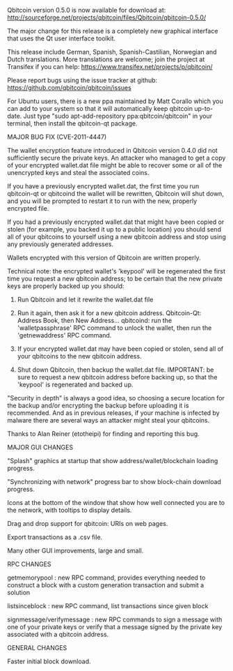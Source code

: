 Qbitcoin version 0.5.0 is now available for download at:
http://sourceforge.net/projects/qbitcoin/files/Qbitcoin/qbitcoin-0.5.0/

The major change for this release is a completely new graphical interface that uses the Qt user interface toolkit.

This release include German, Spanish, Spanish-Castilian, Norwegian and Dutch translations. More translations are welcome; join the project at Transifex if you can help:
https://www.transifex.net/projects/p/qbitcoin/

Please report bugs using the issue tracker at github:
https://github.com/qbitcoin/qbitcoin/issues

For Ubuntu users, there is a new ppa maintained by Matt Corallo which you can add to your system so that it will automatically keep qbitcoin up-to-date.  Just type "sudo apt-add-repository ppa:qbitcoin/qbitcoin" in your terminal, then install the qbitcoin-qt package.

MAJOR BUG FIX  (CVE-2011-4447)

The wallet encryption feature introduced in Qbitcoin version 0.4.0 did not sufficiently secure the private keys. An attacker who
managed to get a copy of your encrypted wallet.dat file might be able to recover some or all of the unencrypted keys and steal the
associated coins.

If you have a previously encrypted wallet.dat, the first time you run qbitcoin-qt or qbitcoind the wallet will be rewritten, Qbitcoin will
shut down, and you will be prompted to restart it to run with the new, properly encrypted file.

If you had a previously encrypted wallet.dat that might have been copied or stolen (for example, you backed it up to a public
location) you should send all of your qbitcoins to yourself using a new qbitcoin address and stop using any previously generated addresses.

Wallets encrypted with this version of Qbitcoin are written properly.

Technical note: the encrypted wallet's 'keypool' will be regenerated the first time you request a new qbitcoin address; to be certain that the
new private keys are properly backed up you should:

1. Run Qbitcoin and let it rewrite the wallet.dat file

2. Run it again, then ask it for a new qbitcoin address.
Qbitcoin-Qt: Address Book, then New Address...
qbitcoind: run the 'walletpassphrase' RPC command to unlock the wallet,  then run the 'getnewaddress' RPC command.

3. If your encrypted wallet.dat may have been copied or stolen, send  all of your qbitcoins to the new qbitcoin address.

4. Shut down Qbitcoin, then backup the wallet.dat file.
IMPORTANT: be sure to request a new qbitcoin address before backing up, so that the 'keypool' is regenerated and backed up.

"Security in depth" is always a good idea, so choosing a secure location for the backup and/or encrypting the backup before uploading it is recommended. And as in previous releases, if your machine is infected by malware there are several ways an attacker might steal your qbitcoins.

Thanks to Alan Reiner (etotheipi) for finding and reporting this bug.

MAJOR GUI CHANGES

"Splash" graphics at startup that show address/wallet/blockchain loading progress.

"Synchronizing with network" progress bar to show block-chain download progress.

Icons at the bottom of the window that show how well connected you are to the network, with tooltips to display details.

Drag and drop support for qbitcoin: URIs on web pages.

Export transactions as a .csv file.

Many other GUI improvements, large and small.

RPC CHANGES

getmemorypool : new RPC command, provides everything needed to construct a block with a custom generation transaction and submit a solution

listsinceblock : new RPC command, list transactions since given block

signmessage/verifymessage : new RPC commands to sign a message with one of your private keys or verify that a message signed by the private key associated with a qbitcoin address.

GENERAL CHANGES

Faster initial block download.
